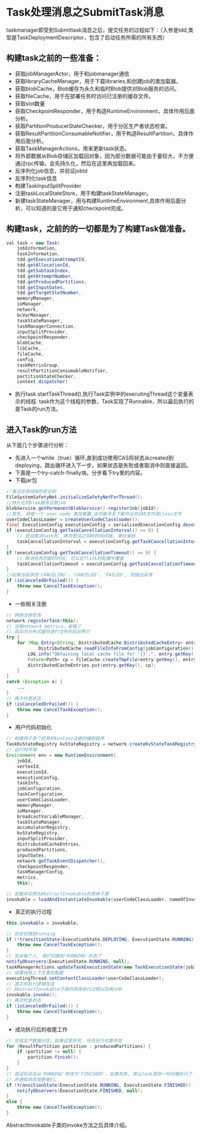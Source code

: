 # Task处理消息之SubmitTask消息
taskmanager即受到Submittask消息之后，提交任务的过程如下：（入参是tdd,类型是TaskDeploymentDescriptor，包含了启动任务所需的所有东西）
## 构建task之前的一些准备：
- 获取jobManagerActor，用于和jobmanager通信
- 获取libraryCacheManager，用于下载libraries,和创建job的类加载器。
- 获取blobCache，Blob缓存为永久和临时Blob提供对Blob服务的访问。
- 获取fileCache，用于在部署任务时访问已注册的缓存文件。
- 获取slot数量
- 获取CheckpointResponder，用于构造RuntimeEnvironment，具体作用后面分析。
- 获取PartitionProducerStateChecker，用于分区生产者状态检查。
- 获取ResultPartitionConsumableNotifier，用于构造ResultPartition，具体作用后面分析。
- 获取TaskManagerActions，用来更新task状态。
- 将外部数据从Blob存储区加载回对象，因为部分数据可能由于量较大，不方便通过rpc传输，会先持久化，然后在这里再加载回来。
- 反序列化job信息，并验证jobId
- 反序列化task信息
- 构建TaskInputSplitProvider
- 注册taskLocalStateStore，用于构建taskStateManager。
- 新建taskStateManager，用与构建RuntimeEnvironment,具体作用后面分析，可以知道的是它用于通知checkpoint完成。

## 构建task，之前的的一切都是为了构建Task做准备。
```java
val task = new Task(
    jobInformation,
    taskInformation,
    tdd.getExecutionAttemptId,
    tdd.getAllocationId,
    tdd.getSubtaskIndex,
    tdd.getAttemptNumber,
    tdd.getProducedPartitions,
    tdd.getInputGates,
    tdd.getTargetSlotNumber,
    memoryManager,
    ioManager,
    network,
    bcVarManager,
    taskStateManager,
    taskManagerConnection,
    inputSplitProvider,
    checkpointResponder,
    blobCache,
    libCache,
    fileCache,
    config,
    taskMetricGroup,
    resultPartitionConsumableNotifier,
    partitionStateChecker,
    context.dispatcher)
```
- 执行task.startTaskThread(),执行Task实例中的executingThread这个变量表示的线程.
task作为这个线程的参数，Task实现了Runnable，所以最后执行的是Task的run方法。

## 进入Task的run方法
从下面几个步骤进行分析：
- 先进入一个while（true）循环,直到成功使用CAS将状态从created到deploying，跳出循环进入下一步。如果状态是失败或者取消中则直接返回。
- 下面是一个try-catch-finally块。分步看下try里的内容。
- 下载jar包
```java
//激活任务线程的安全网
FileSystemSafetyNet.initializeSafetyNetForThread();
//持久化的blob服务注册job
blobService.getPermanentBlobService().registerJob(jobId);
//首先, 获取一个 user-code 类加载器,这可能涉及下载作业的JAR文件或class文件
userCodeClassLoader = createUserCodeClassloader();
final ExecutionConfig executionConfig = serializedExecutionConfig.deserializeValue(userCodeClassLoader);
if (executionConfig.getTaskCancellationInterval() >= 0) {
    // 尝试取消task时, 两次尝试之间的时间间隔, 单位毫秒
    taskCancellationInterval = executionConfig.getTaskCancellationInterval();
}
if (executionConfig.getTaskCancellationTimeout() >= 0) {
    // 取消任务的超时时间, 可以在flink的配置中覆盖
    taskCancellationTimeout = executionConfig.getTaskCancellationTimeout();
}
//如果当前状态'CANCELING'、'CANCELED'、'FAILED', 则抛出异常
if (isCanceledOrFailed()) {
    throw new CancelTaskException();
}
```
- 一些相关注册
```java
// 网络注册任务
network.registerTask(this);
// 注册network metrics，省略了
// 启动为分布式缓存进行文件的后台拷贝
try {
    for (Map.Entry<String, DistributedCache.DistributedCacheEntry> entry :
            DistributedCache.readFileInfoFromConfig(jobConfiguration)) {
        LOG.info("Obtaining local cache file for '{}'.", entry.getKey());
        Future<Path> cp = fileCache.createTmpFile(entry.getKey(), entry.getValue(), jobId, executionId);
        distributedCacheEntries.put(entry.getKey(), cp);
    }
}
catch (Exception e) {
    ...
}
// 再次检查状态
if (isCanceledOrFailed()) {
    throw new CancelTaskException();
}
```
- 用户代码初始化
```java
// 构建用于单个任务的kvstate注册的辅助程序
TaskKvStateRegistry kvStateRegistry = network.createKvStateTaskRegistry(jobId, getJobVertexId());
// 运行时环境
Environment env = new RuntimeEnvironment(
    jobId,
    vertexId,
    executionId,
    executionConfig,
    taskInfo,
    jobConfiguration,
    taskConfiguration,
    userCodeClassLoader,
    memoryManager,
    ioManager,
    broadcastVariableManager,
    taskStateManager,
    accumulatorRegistry,
    kvStateRegistry,
    inputSplitProvider,
    distributedCacheEntries,
    producedPartitions,
    inputGates,
    network.getTaskEventDispatcher(),
    checkpointResponder,
    taskManagerConfig,
    metrics,
    this);

// 加载并实例化AbstractInvokable的具体子类
invokable = loadAndInstantiateInvokable(userCodeClassLoader, nameOfInvokableClass, env);
```

- 真正的执行过程
```java
this.invokable = invokable;

// 状态切换到running
if (!transitionState(ExecutionState.DEPLOYING, ExecutionState.RUNNING)) {
    throw new CancelTaskException();
}
// 告诉每个人, 我们切换到'RUNNING'状态了 
notifyObservers(ExecutionState.RUNNING, null);
taskManagerActions.updateTaskExecutionState(new TaskExecutionState(jobId, executionId, ExecutionState.RUNNING));
// 设置线程上下文类加载器
executingThread.setContextClassLoader(userCodeClassLoader);
// 真正的执行逻辑在这
// AbstractInvokable子类的具体执行过程以后再分析
invokable.invoke();
// 再次检查状态
if (isCanceledOrFailed()) {
    throw new CancelTaskException();
}
```
- 成功执行后的收尾工作
```java
// 完成生产数据分区。如果这里失败, 任务执行也算失败
for (ResultPartition partition : producedPartitions) {
    if (partition != null) {
        partition.finish();
    }
}
// 尝试将状态从'RUNNING'修改为'FINISHED'，如果失败, 那么task是同一时间被执行了 canceled/failed 操作。
// 并通知状态观察者们。
if (transitionState(ExecutionState.RUNNING, ExecutionState.FINISHED)) {
    notifyObservers(ExecutionState.FINISHED, null);
}
else {
    throw new CancelTaskException();
}
```

AbstractInvokable子类的invoke方法之后具体介绍。
